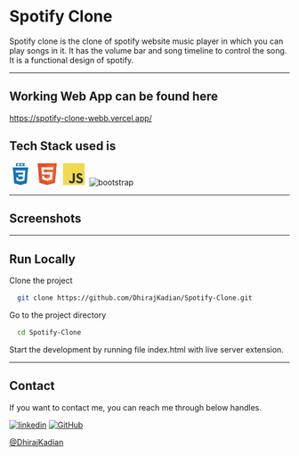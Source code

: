 # Spotify Clone
Spotify clone is the clone of spotify website music player in which you can play songs in it. It has the volume bar and song timeline to control the song. It is a functional design of spotify.
<hr>

## Working Web App can be found here

https://spotify-clone-webb.vercel.app/

## Tech Stack used is

 <img src="https://github.com/devicons/devicon/blob/master/icons/css3/css3-plain-wordmark.svg"  title="CSS3" alt="CSS" width="40" height="40"/>&nbsp;
 <img src="https://github.com/devicons/devicon/blob/master/icons/html5/html5-original.svg" title="HTML5" alt="HTML" width="40" height="40"/>&nbsp;
 <img src="https://github.com/devicons/devicon/blob/master/icons/javascript/javascript-original.svg" title="JavaScript" alt="JavaScript" width="40" height="40"/>&nbsp;
 <img src="https://camo.githubusercontent.com/bec2c92468d081617cb3145a8f3d8103e268bca400f6169c3a68dc66e05c971e/68747470733a2f2f76352e676574626f6f7473747261702e636f6d2f646f63732f352e302f6173736574732f6272616e642f626f6f7473747261702d6c6f676f2d736861646f772e706e67" title="boostrap" alt="bootstrap" width="40" height="40"/>

 <hr>

## Screenshots

<hr>

## Run Locally
Clone the project

```bash
  git clone https://github.com/DhirajKadian/Spotify-Clone.git
```
Go to the project directory

```bash
  cd Spotify-Clone
```
Start the development by running file index.html with live server extension.

<hr>
  
## Contact

If you want to contact me, you can reach me through below handles.

[![linkedin](https://img.shields.io/badge/DhirajKadian_Nagar-0077B5?style=for-the-badge&logo=linkedin&logoColor=white)](https://www.linkedin.com/in/DhirajKadiannagar047/)
[![GitHub](https://img.shields.io/badge/DhirajKadian_Nagar-252525?style=for-the-badge&logo=Github&logoColor=white)](https://github.com/DhirajKadian)

[@DhirajKadian](https://github.com/DhirajKadian)
